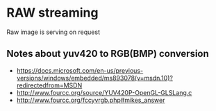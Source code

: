 # RAW streaming

Raw image is serving on request

## Notes about yuv420 to RGB(BMP) conversion

* https://docs.microsoft.com/en-us/previous-versions/windows/embedded/ms893078(v=msdn.10)?redirectedfrom=MSDN
* http://www.fourcc.org/source/YUV420P-OpenGL-GLSLang.c
* http://www.fourcc.org/fccyvrgb.php#mikes_answer
